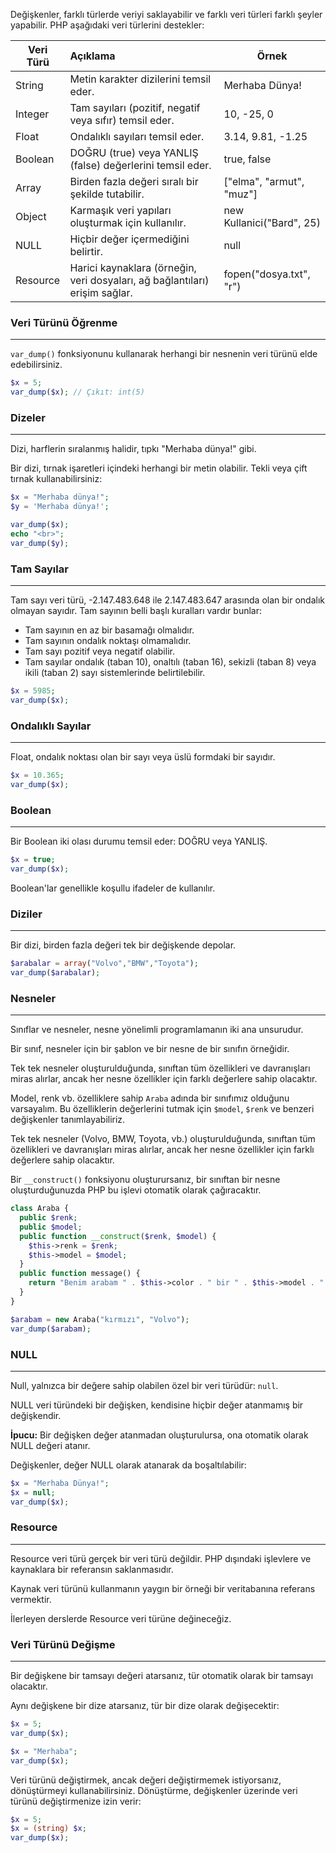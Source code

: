 Değişkenler, farklı türlerde veriyi saklayabilir ve farklı veri türleri farklı şeyler yapabilir. PHP aşağıdaki veri türlerini destekler:

| Veri Türü | Açıklama                                                                    | Örnek                     |
| --------- |:--------------------------------------------------------------------------- | ------------------------- |
| String    | Metin karakter dizilerini temsil eder.                                      | Merhaba Dünya!            |
| Integer   | Tam sayıları (pozitif, negatif veya sıfır) temsil eder.                     | 10, -25, 0                |
| Float     | Ondalıklı sayıları temsil eder.                                             | 3.14, 9.81, -1.25         |
| Boolean   | DOĞRU (true) veya YANLIŞ (false) değerlerini temsil eder.                   | true, false               |
| Array     | Birden fazla değeri sıralı bir şekilde tutabilir.                           | ["elma", "armut", "muz"]  |
| Object    | Karmaşık veri yapıları oluşturmak için kullanılır.                          | new Kullanici("Bard", 25) |
| NULL      | Hiçbir değer içermediğini belirtir.                                         | null                      |
| Resource  | Harici kaynaklara (örneğin, veri dosyaları, ağ bağlantıları) erişim sağlar. | fopen("dosya.txt", "r")   |

### Veri Türünü Öğrenme
---
`var_dump()` fonksiyonunu kullanarak herhangi bir nesnenin veri türünü elde edebilirsiniz.

```PHP hl:2
$x = 5;
var_dump($x); // Çıkıt: int(5)
```

### Dizeler
---
Dizi, harflerin sıralanmış halidir, tıpkı "Merhaba dünya!" gibi.

Bir dizi, tırnak işaretleri içindeki herhangi bir metin olabilir. Tekli veya çift tırnak kullanabilirsiniz:

```PHP
$x = "Merhaba dünya!";
$y = 'Merhaba dünya!';

var_dump($x);
echo "<br>";
var_dump($y);
```

### Tam Sayılar
---
Tam sayı veri türü, -2.147.483.648 ile 2.147.483.647 arasında olan bir ondalık olmayan sayıdır. Tam sayının belli başlı kuralları vardır bunlar:

- Tam sayının en az bir basamağı olmalıdır.
- Tam sayının ondalık noktaşı olmamalıdır.
- Tam sayı pozitif veya negatif olabilir.
- Tam sayılar ondalık (taban 10), onaltılı (taban 16), sekizli (taban 8) veya ikili (taban 2) sayı sistemlerinde belirtilebilir.

```PHP
$x = 5985;
var_dump($x);
```

### Ondalıklı Sayılar
---
Float, ondalık noktası olan bir sayı veya üslü formdaki bir sayıdır.

```PHP
$x = 10.365;
var_dump($x);
```

### Boolean
---
Bir Boolean iki olası durumu temsil eder: DOĞRU veya YANLIŞ.

```PHP
$x = true;
var_dump($x);
```

Boolean'lar genellikle koşullu ifadeler de kullanılır.

### Diziler
---
Bir dizi, birden fazla değeri tek bir değişkende depolar.

```PHP
$arabalar = array("Volvo","BMW","Toyota");
var_dump($arabalar);
```

### Nesneler
---
Sınıflar ve nesneler, nesne yönelimli programlamanın iki ana unsurudur.

Bir sınıf, nesneler için bir şablon ve bir nesne de bir sınıfın örneğidir.

Tek tek nesneler oluşturulduğunda, sınıftan tüm özellikleri ve davranışları miras alırlar, ancak her nesne özellikler için farklı değerlere sahip olacaktır.

Model, renk vb. özelliklere sahip `Araba` adında bir sınıfımız olduğunu varsayalım. Bu özelliklerin değerlerini tutmak için `$model`, `$renk` ve benzeri değişkenler tanımlayabiliriz.

Tek tek nesneler (Volvo, BMW, Toyota, vb.) oluşturulduğunda, sınıftan tüm özellikleri ve davranışları miras alırlar, ancak her nesne özellikler için farklı değerlere sahip olacaktır.

Bir `__construct()` fonksiyonu oluşturursanız, bir sınıftan bir nesne oluşturduğunuzda PHP bu işlevi otomatik olarak çağıracaktır.

```PHP
class Araba {
  public $renk;
  public $model;
  public function __construct($renk, $model) {
    $this->renk = $renk;
    $this->model = $model;
  }
  public function message() {
    return "Benim arabam " . $this->color . " bir " . $this->model . "!";
  }
}

$arabam = new Araba("kırmızı", "Volvo");
var_dump($arabam);
```

### NULL
---
Null, yalnızca bir değere sahip olabilen özel bir veri türüdür: `null`.

NULL veri türündeki bir değişken, kendisine hiçbir değer atanmamış bir değişkendir.

**İpucu:** Bir değişken değer atanmadan oluşturulursa, ona otomatik olarak NULL değeri atanır.

Değişkenler, değer NULL olarak atanarak da boşaltılabilir:

```PHP
$x = "Merhaba Dünya!";
$x = null;
var_dump($x);
```

### Resource
---
Resource veri türü gerçek bir veri türü değildir. PHP dışındaki işlevlere ve kaynaklara bir referansın saklanmasıdır.

Kaynak veri türünü kullanmanın yaygın bir örneği bir veritabanına referans vermektir.

İlerleyen derslerde Resource veri türüne değineceğiz.

### Veri Türünü Değişme
---
Bir değişkene bir tamsayı değeri atarsanız, tür otomatik olarak bir tamsayı olacaktır.

Aynı değişkene bir dize atarsanız, tür bir dize olarak değişecektir:

```PHP
$x = 5;
var_dump($x);

$x = "Merhaba";
var_dump($x);
```


Veri türünü değiştirmek, ancak değeri değiştirmemek istiyorsanız, dönüştürmeyi kullanabilirsiniz. Dönüştürme, değişkenler üzerinde veri türünü değiştirmenize izin verir:

```PHP hl:2
$x = 5;
$x = (string) $x;
var_dump($x);
```